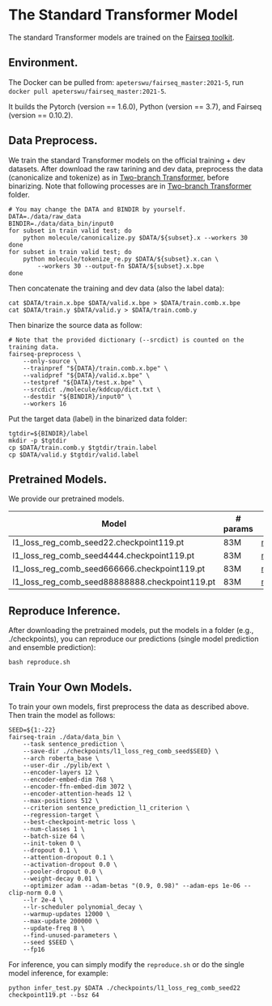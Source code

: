 # The Standard Transformer Model
The standard Transformer models are trained on the [Fairseq toolkit](https://github.com/pytorch/fairseq).

## Environment.
The Docker can be pulled from: `apeterswu/fairseq_master:2021-5`, run `docker pull apeterswu/fairseq_master:2021-5`.

It builds the Pytorch (version == 1.6.0), Python (version == 3.7), and Fairseq (version == 0.10.2).

## Data Preprocess.
We train the standard Transformer models on the official training + dev datasets. 
After download the raw tarining and dev data, preprocess the data (canonicalize and tokenize) as in [Two-branch Transformer](https://github.com/TransfromerMeetsGraph/GNNLearner/tree/dev/Two-branch%20Transformer#data-preprocessing), before binarizing. 
Note that following processes are in [Two-branch Transformer](https://github.com/TransfromerMeetsGraph/GNNLearner/tree/dev/Two-branch%20Transformer#data-preprocessing) folder.
```shell
# You may change the DATA and BINDIR by yourself.
DATA=./data/raw_data
BINDIR=./data/data_bin/input0
for subset in train valid test; do
    python molecule/canonicalize.py $DATA/${subset}.x --workers 30
done 
for subset in train valid test; do
    python molecule/tokenize_re.py $DATA/${subset}.x.can \
        --workers 30 --output-fn $DATA/${subset}.x.bpe 
done 
```
Then concatenate the training and dev data (also the label data):
```shell
cat $DATA/train.x.bpe $DATA/valid.x.bpe > $DATA/train.comb.x.bpe
cat $DATA/train.y $DATA/valid.y > $DATA/train.comb.y
```

Then binarize the source data as follow:
```shell
# Note that the provided dictionary (--srcdict) is counted on the training data.
fairseq-preprocess \
    --only-source \
    --trainpref "${DATA}/train.comb.x.bpe" \
    --validpref "${DATA}/valid.x.bpe" \
    --testpref "${DATA}/test.x.bpe" \
    --srcdict ./molecule/kddcup/dict.txt \
    --destdir "${BINDIR}/input0" \
    --workers 16

```
Put the target data (label) in the binarized data folder:
```shell
tgtdir=${BINDIR}/label
mkdir -p $tgtdir
cp $DATA/train.comb.y $tgtdir/train.label
cp $DATA/valid.y $tgtdir/valid.label
```

## Pretrained Models.
We provide our pretrained models.

 Model | # params | URL
 --- | --- | --- 
l1_loss_reg_comb_seed22.checkpoint119.pt| 83M | [model](https://mailustceducn-my.sharepoint.com/:u:/r/personal/teslazhu_mail_ustc_edu_cn/Documents/share/public/kddcup/Standard%20Transformer/final_models/l1_loss_reg_comb_seed22.checkpoint119.pt?csf=1&web=1&e=Zaft3M)
l1_loss_reg_comb_seed4444.checkpoint119.pt| 83M | [model](https://mailustceducn-my.sharepoint.com/:u:/r/personal/teslazhu_mail_ustc_edu_cn/Documents/share/public/kddcup/Standard%20Transformer/final_models/l1_loss_reg_comb_seed4444.checkpoint119.pt?csf=1&web=1&e=LLqF0k)
l1_loss_reg_comb_seed666666.checkpoint119.pt| 83M | [model](https://mailustceducn-my.sharepoint.com/:u:/r/personal/teslazhu_mail_ustc_edu_cn/Documents/share/public/kddcup/Standard%20Transformer/final_models/l1_loss_reg_comb_seed666666.checkpoint119.pt?csf=1&web=1&e=J7HBfG)
l1_loss_reg_comb_seed88888888.checkpoint119.pt| 83M | [model](https://mailustceducn-my.sharepoint.com/:u:/r/personal/teslazhu_mail_ustc_edu_cn/Documents/share/public/kddcup/Standard%20Transformer/final_models/l1_loss_reg_comb_seed88888888.checkpoint119.pt?csf=1&web=1&e=TbKWG3)

## Reproduce Inference. 
After downloading the pretrained models, put the models in a folder (e.g., ./checkpoints), you can reproduce our predictions (single model prediction and ensemble prediction):
```shell
bash reproduce.sh
```

## Train Your Own Models.
To train your own models, first preprocess the data as described above. Then train the model as follows:
```shell
SEED=${1:-22}
fairseq-train ./data/data_bin \
    --task sentence_prediction \
    --save-dir ./checkpoints/l1_loss_reg_comb_seed$SEED} \
    --arch roberta_base \
    --user-dir ./pylib/ext \
    --encoder-layers 12 \
    --encoder-embed-dim 768 \
    --encoder-ffn-embed-dim 3072 \
    --encoder-attention-heads 12 \
    --max-positions 512 \
    --criterion sentence_prediction_l1_criterion \
    --regression-target \
    --best-checkpoint-metric loss \
    --num-classes 1 \
    --batch-size 64 \
    --init-token 0 \
    --dropout 0.1 \
    --attention-dropout 0.1 \
    --activation-dropout 0.0 \
    --pooler-dropout 0.0 \
    --weight-decay 0.01 \
    --optimizer adam --adam-betas "(0.9, 0.98)" --adam-eps 1e-06 --clip-norm 0.0 \
    --lr 2e-4 \
    --lr-scheduler polynomial_decay \
    --warmup-updates 12000 \
    --max-update 200000 \
    --update-freq 8 \
    --find-unused-parameters \
    --seed $SEED \
    --fp16
```

For inference, you can simply modify the `reproduce.sh` or do the single model inference, for example:
```
python infer_test.py $DATA ./checkpoints/l1_loss_reg_comb_seed22 checkpoint119.pt --bsz 64
```
